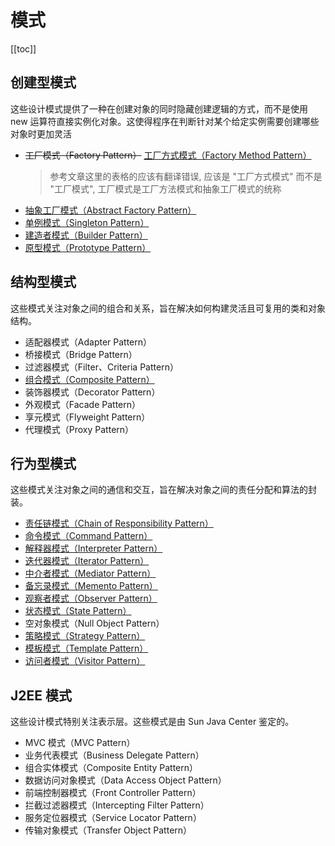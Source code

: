 # 模式

[[toc]]

## 创建型模式

这些设计模式提供了一种在创建对象的同时隐藏创建逻辑的方式，而不是使用 new 运算符直接实例化对象。这使得程序在判断针对某个给定实例需要创建哪些对象时更加灵活

- ~~工厂模式（Factory Pattern）~~ [工厂方式模式（Factory Method Pattern）](./factory/factory-method/factory-method.md)
  > 参考文章这里的表格的应该有翻译错误, 应该是 "工厂方式模式" 而不是 "工厂模式", 工厂模式是工厂方法模式和抽象工厂模式的统称
- [抽象工厂模式（Abstract Factory Pattern）](./factory/abstract-factory/abstract-factory.md)
- [单例模式（Singleton Pattern）](./singleton/singleton.md)
- [建造者模式（Builder Pattern）](./builder/builder.md)
- [原型模式（Prototype Pattern）](./prototype/prototype.md)

## 结构型模式

这些模式关注对象之间的组合和关系，旨在解决如何构建灵活且可复用的类和对象结构。

- 适配器模式（Adapter Pattern）
- 桥接模式（Bridge Pattern）
- 过滤器模式（Filter、Criteria Pattern）
- [组合模式（Composite Pattern）](./composite/composite.md)
- 装饰器模式（Decorator Pattern）
- 外观模式（Facade Pattern）
- 享元模式（Flyweight Pattern）
- 代理模式（Proxy Pattern）

## 行为型模式

这些模式关注对象之间的通信和交互，旨在解决对象之间的责任分配和算法的封装。

- [责任链模式（Chain of Responsibility Pattern）](./chain-of-responsibility/chain-of-responsibility.md)
- [命令模式（Command Pattern）](./command/command.md)
- [解释器模式（Interpreter Pattern）](./interpreter/interpreter.md)
- [迭代器模式（Iterator Pattern）](./iterator/iterator.md)
- [中介者模式（Mediator Pattern）](./mediator/mediator.md)
- [备忘录模式（Memento Pattern）](./memento/memento.md)
- [观察者模式（Observer Pattern）](./observer/observer.md)
- [状态模式（State Pattern）](./state/state.md)
- 空对象模式（Null Object Pattern）
- [策略模式（Strategy Pattern）](./strategy/strategy.md)
- [模板模式（Template Pattern）](./template/template.md)
- [访问者模式（Visitor Pattern）](./visitor/visitor.md)

## J2EE 模式

这些设计模式特别关注表示层。这些模式是由 Sun Java Center 鉴定的。

- MVC 模式（MVC Pattern）
- 业务代表模式（Business Delegate Pattern）
- 组合实体模式（Composite Entity Pattern）
- 数据访问对象模式（Data Access Object Pattern）
- 前端控制器模式（Front Controller Pattern）
- 拦截过滤器模式（Intercepting Filter Pattern）
- 服务定位器模式（Service Locator Pattern）
- 传输对象模式（Transfer Object Pattern）
